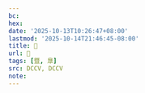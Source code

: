```yaml
---
bc:
hex:
date: '2025-10-13T10:26:47+08:00'
lastmod: '2025-10-14T21:46:45-08:00'
title: 􀐀
url: 􀐀
tags: [暨, 臮]
src: DCCV, DCCV
note:
---
```

